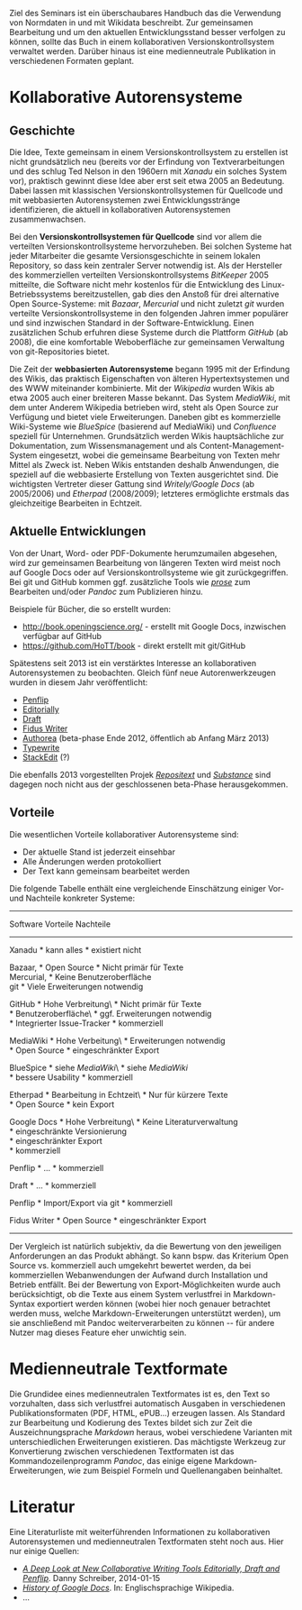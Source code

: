 Ziel des Seminars ist ein überschaubares Handbuch das die Verwendung von
Normdaten in und mit Wikidata beschreibt. Zur gemeinsamen Bearbeitung und um
den aktuellen Entwicklungsstand besser verfolgen zu können, sollte das Buch in
einem kollaborativen Versionskontrollsystem verwaltet werden. Darüber hinaus
ist eine medienneutrale Publikation in verschiedenen Formaten geplant.

# Kollaborative Autorensysteme

## Geschichte

Die Idee, Texte gemeinsam in einem Versionskontrollsystem zu erstellen ist
nicht grundsätzlich neu (bereits vor der Erfindung von Textverarbeitungen und
des schlug Ted Nelson in den 1960ern mit *Xanadu* ein solches System vor),
praktisch gewinnt diese Idee aber erst seit etwa 2005 an Bedeutung. Dabei
lassen mit klassischen Versionskontrollsystemen für Quellcode und mit
webbasierten Autorensystemen zwei Entwicklungsstränge identifizieren, die
aktuell in kollaborativen Autorensystemen zusammenwachsen.

Bei den **Versionskontrollsystemen für Quellcode** sind vor allem die
verteilten Versionskontrollsysteme hervorzuheben. Bei solchen Systeme hat jeder
Mitarbeiter die gesamte Versionsgeschichte in seinem lokalen Repository, so
dass kein zentraler Server notwendig ist. Als der Hersteller des kommerziellen
verteilten Versionskontrollsystems *BitKeeper* 2005 mitteilte, die Software
nicht mehr kostenlos für die Entwicklung des Linux-Betriebssystems
bereitzustellen, gab dies den Anstoß für drei alternative Open Source-Systeme:
mit *Bazaar*, *Mercurial* und nicht zuletzt *git* wurden verteilte
Versionskontrollsysteme in den folgenden Jahren immer populärer und sind
inzwischen Standard in der Software-Entwicklung. Einen zusätzlichen Schub
erfuhren diese Systeme durch die Plattform *GitHub* (ab 2008), die eine
komfortable Weboberfläche zur gemeinsamen Verwaltung von git-Repositories
bietet.

Die Zeit der **webbasierten Autorensysteme** begann 1995 mit der Erfindung des
Wikis, das praktisch Eigenschaften von älteren Hypertextsystemen und des WWW
miteinander kombinierte. Mit der *Wikipedia* wurden Wikis ab etwa 2005 auch
einer breiteren Masse bekannt. Das System *MediaWiki*, mit dem unter Anderem
Wikipedia betrieben wird, steht als Open Source zur Verfügung und bietet viele
Erweiterungen. Daneben gibt es kommerzielle Wiki-Systeme wie *BlueSpice*
(basierend auf MediaWiki) und *Confluence* speziell für Unternehmen.
Grundsätzlich werden Wikis hauptsächliche zur Dokumentation, zum
Wissensmanagement und als Content-Management-System eingesetzt, wobei die
gemeinsame Bearbeitung von Texten mehr Mittel als Zweck ist. Neben Wikis
entstanden deshalb Anwendungen, die speziell auf die webbasierte Erstellung von
Texten ausgerichtet sind. Die wichtigsten Vertreter dieser Gattung sind
*Writely/Google Docs* (ab 2005/2006) und *Etherpad* (2008/2009); letzteres
ermöglichte erstmals das gleichzeitige Bearbeiten in Echtzeit.

## Aktuelle Entwicklungen

Von der Unart, Word- oder PDF-Dokumente herumzumailen abgesehen, wird zur
gemeinsamen Bearbeitung von längeren Texten wird meist noch auf Google Docs
oder auf Versionskontrollsysteme wie git zurückgegriffen. Bei git und GitHub
kommen ggf. zusätzliche Tools wie *[prose](https://github.com/prose/prose)*
zum Bearbeiten und/oder *Pandoc* zum Publizieren hinzu.

Beispiele für Bücher, die so erstellt wurden:

* <http://book.openingscience.org/> - erstellt mit Google Docs, inzwischen
  verfügbar auf GitHub
* <https://github.com/HoTT/book> - direkt erstellt mit git/GitHub

Spätestens seit 2013 ist ein verstärktes Interesse an kollaborativen
Autorensystemen zu beobachten. Gleich fünf neue Autorenwerkzeugen wurden in
diesem Jahr veröffentlicht:

* [Penflip]
* [Editorially]
* [Draft]
* [Fidus Writer]
* [Authorea] (beta-phase Ende 2012, öffentlich ab Anfang März 2013)
* [Typewrite]
* [StackEdit] (?)

Die ebenfalls 2013 vorgestellten Projek *[Repositext]* und *[Substance]* sind
dagegen noch nicht aus der geschlossenen beta-Phase herausgekommen.

[Penflip]: https://www.penflip.com/
[Editorially]: https://editorially.com/
[Draft]: https://draftin.com/
[Fidus Writer]: http://fiduswriter.org/
[Authorea]: https://www.authorea.com/
[Repositext]: http://repositext.org/
[Substance]: http://substance.io/
[Typewrite]: http://typewrite.io/
[StackEdit]: https://stackedit.io/

## Vorteile

Die wesentlichen Vorteile kollaborativer Autorensysteme sind:

* Der aktuelle Stand ist jederzeit einsehbar
* Alle Änderungen werden protokolliert
* Der Text kann gemeinsam bearbeitet werden

Die folgende Tabelle enthält eine vergleichende Einschätzung einiger Vor- und
Nachteile konkreter Systeme:

------------- ------------------------------- ---------------------------------
Software      Vorteile                        Nachteile
------------- ------------------------------- ---------------------------------
 Xanadu        * kann alles                   * existiert nicht

 Bazaar,       * Open Source                  * Nicht primär für Texte\
 Mercurial,                                   * Keine Benutzeroberfläche\
 git                                          * Viele Erweiterungen notwendig

 GitHub        * Hohe Verbreitung\            * Nicht primär für Texte\
               * Benutzeroberfläche\          * ggf. Erweiterungen notwendig\
               * Integrierter Issue-Tracker   * kommerziell
 
 MediaWiki     * Hohe Verbeitung\             * Erweiterungen notwendig\
               * Open Source                  * eingeschränkter Export

 BlueSpice     * siehe *MediaWiki*\           * siehe *MediaWiki*\
               * bessere Usability            * kommerziell

 Etherpad      * Bearbeitung in Echtzeit\     * Nur für kürzere Texte\
               * Open Source                  * kein Export

 Google Docs   * Hohe Verbreitung\            * Keine Literaturverwaltung\
                                              * eingeschränkte Versionierung\
                                              * eingeschränkter Export\
                                              * kommerziell

 Penflip       * ...                          * kommerziell

 Draft         * ...                          * kommerziell

 Penflip       * Import/Export via git        * kommerziell

 Fidus Writer  * Open Source                  * eingeschränkter Export
------------- ------------------------------- ---------------------------------

Der Vergleich ist natürlich subjektiv, da die Bewertung von den jeweiligen
Anforderungen an das Produkt abhängt. So kann bspw. das Kriterium Open Source
vs. kommerziell auch umgekehrt bewertet werden, da bei kommerziellen
Webanwendungen der Aufwand durch Installation und Betrieb entfällt. Bei der
Bewertung von Export-Möglichkeiten wurde auch berücksichtigt, ob die Texte aus
einem System verlustfrei in Markdown-Syntax exportiert werden können (wobei
hier noch genauer betrachtet werden muss, welche Markdown-Erweiterungen
unterstützt werden), um sie anschließend mit Pandoc weiterverarbeiten zu
können -- für andere Nutzer mag dieses Feature eher unwichtig sein.


# Medienneutrale Textformate

Die Grundidee eines medienneutralen Textformates ist es, den Text so
vorzuhalten, dass sich verlustfrei automatisch Ausgaben in verschiedenen
Publikationsformaten (PDF, HTML, ePUB...) erzeugen lassen. Als Standard zur
Bearbeitung und Kodierung des Textes bildet sich zur Zeit die
Auszeichnungsprache *Markdown* heraus, wobei verschiedene Varianten mit
unterschiedlichen Erweiterungen existieren. Das mächtigste Werkzeug zur
Konvertierung zwischen verschiedenen Textformaten ist das
Kommandozeilenprogramm *Pandoc*, das einige eigene Markdown-Erweiterungen, wie
zum Beispiel Formeln und Quellenangaben beinhaltet.

# Literatur

Eine Literaturliste mit weiterführenden Informationen zu kollaborativen
Autorensystemen und medienneutralen Textformaten steht noch aus. Hier nur
einige Quellen:

* *[A Deep Look at New Collaborative Writing Tools Editorially, Draft and
  Penflip](https://zapier.com/blog/collaborative-writing-tools-editorially-draft-penflip/)*.
  Danny Schreiber, 2014-01-15
* *[History of Google Docs](http://en.wikipedia.org/wiki/History_of_Google_Docs)*.
  In: Englischsprachige Wikipedia.
* ...
